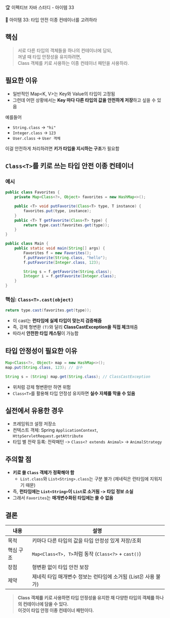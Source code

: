:trophy: 이펙티브 자바 스터디 - 아이템 33

:book: 아이템 33: 타입 안전 이종 컨테이너를 고려하라

## 핵심
> 서로 다른 타입의 객체들을 하나의 컨테이너에 담되,  
> 꺼낼 때 타입 안정성을 유지하려면,  
> Class 객체를 키로 사용하는 이종 컨테이너 패턴을 사용하라.

## 필요한 이유
- 일반적인 Map<K, V>는 Key와 Value의 타입이 고정됨
- 그런데 어떤 상황에서는 **Key 마다 다른 타입의 값을 안전하게 저장**하고 싶을 수 있음

예를들어
- `String.class` -> `"hi"`
- `Integer.class` -> `123`
- `User.class` -> `User 객체`

이걸 안전하게 처리하려면 **키가 타입을 지시하는 구조**가 필요함


## `Class<T>`를 키로 쓰는 타입 안전 이종 컨테이너

### 예시

```java
public class Favorites {
    private Map<Class<?>, Object> favorites = new HashMap<>();

    public <T> void putFavorite(Class<T> type, T instance) {
        favorites.put(type, instance);
    }
    public <T> T getFavorite(Class<T> type) {
        return type.cast(favorites.get(type));
    }
}
```
```java
public class Main {
    public static void main(String[] args) {
        Favorites f = new Favorites();
        f.putFavorite(String.class, "hello");
        f.putFavorite(Integer.class, 123);

        String s = f.getFavorite(String.class);
        Integer i = f.getFavorite(Integer.class);
    }
}
```

### 핵심: `Class<T>.cast(object)`

```java
return type.cast(favorites.get(type));
```
- 이 cast는 **런타임에 실제 타입이 맞는지 검증해줌**
- 즉, 강제 형변환 `(T)`와 달리 **ClassCastException을 직접 체크**해줌
- 따라서 **안전한 타입 캐스팅**이 가능함

## 타입 안정성이 필요한 이유

```java
Map<Class<?>, Object> map = new HashMap<>();
map.put(String.class, 123); // 실수

String s = (String) map.get(String.class); // ClassCastException
```

- 위처럼 강제 형변환만 하면 위험
- `Class<T>`를 활용해 타입 안정성 유지하면 **실수 자체를 막을 수 있음**

## 실전에서 유용한 경우

- 프레임워크 설정 저장소
- 컨텍스트 객체: Spring `ApplicationContext`, `HttpServletRequest.getAttribute`
- 타입 별 전략 등록: 전략패턴 -> `Class<? extends Animal>` -> `AnimalStrategy`

## 주의할 점

- **키로 쓸 `Class` 객체가 정확해야 함**
  - `List.class`와 `List<String>.class`는 구분 불가 (제네릭은 런타임에 지워지기 때문)
- 즉, **런타임에는 `List<String>`이 `List`로 소거됨 -> 타입 정보 소실**
- 그래서 `Favorites`는 **매개변수화된 타입에는 쓸 수 없음**


## 결론
| 내용    | 설명                                              |
| ----- | ----------------------------------------------- |
| 목적    | 키마다 다른 타입의 값을 타입 안정성 있게 저장/조회                   |
| 핵심 구조 | `Map<Class<T>, T>`처럼 동작 (`Class<?>` + `cast()`) |
| 장점    | 형변환 없이 타입 안전 보장                                 |
| 제약    | 제네릭 타입 매개변수 정보는 런타임에 소거됨 (List<String>은 사용 불가)  |

> **Class 객체를 키로 사용하면 타입 안정성을 유지한 채 다양한 타입의 객체를 하나의 컨테이너에 담을 수 있다.  
> 이것이 타입 안정 이종 컨테이너 패턴이다.**